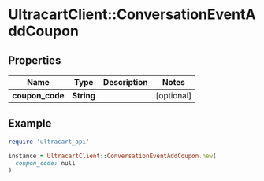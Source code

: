 # UltracartClient::ConversationEventAddCoupon

## Properties

| Name | Type | Description | Notes |
| ---- | ---- | ----------- | ----- |
| **coupon_code** | **String** |  | [optional] |

## Example

```ruby
require 'ultracart_api'

instance = UltracartClient::ConversationEventAddCoupon.new(
  coupon_code: null
)
```

